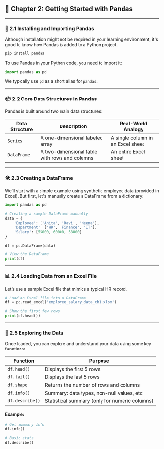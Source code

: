 

## 📘 Chapter 2: Getting Started with Pandas

---

### 🧠 2.1 Installing and Importing Pandas

Although installation might not be required in your learning environment, it's good to know how Pandas is added to a Python project.

```bash
pip install pandas
```

To use Pandas in your Python code, you need to import it:

```python
import pandas as pd
```

We typically use `pd` as a short alias for `pandas`.

---

### 📦 2.2 Core Data Structures in Pandas

Pandas is built around two main data structures:

| Data Structure | Description                                   | Real-World Analogy                |
| -------------- | --------------------------------------------- | --------------------------------- |
| `Series`       | A one-dimensional labeled array               | A single column in an Excel sheet |
| `DataFrame`    | A two-dimensional table with rows and columns | An entire Excel sheet             |

---

### 🛠️ 2.3 Creating a DataFrame

We’ll start with a simple example using synthetic employee data (provided in Excel). But first, let's manually create a DataFrame from a dictionary:

```python
import pandas as pd

# Creating a sample DataFrame manually
data = {
    'Employee': ['Anita', 'Ravi', 'Meena'],
    'Department': ['HR', 'Finance', 'IT'],
    'Salary': [55000, 60000, 58000]
}

df = pd.DataFrame(data)

# View the DataFrame
print(df)
```

---

### 📊 2.4 Loading Data from an Excel File

Let’s use a sample Excel file that mimics a typical HR record.

```python
# Load an Excel file into a DataFrame
df = pd.read_excel('employee_salary_data_ch1.xlsx')

# Show the first few rows
print(df.head())
```

---

### 🧪 2.5 Exploring the Data

Once loaded, you can explore and understand your data using some key functions:

| Function        | Purpose                                        |
| --------------- | ---------------------------------------------- |
| `df.head()`     | Displays the first 5 rows                      |
| `df.tail()`     | Displays the last 5 rows                       |
| `df.shape`      | Returns the number of rows and columns         |
| `df.info()`     | Summary: data types, non-null values, etc.     |
| `df.describe()` | Statistical summary (only for numeric columns) |

#### Example:

```python
# Get summary info
df.info()

# Basic stats
df.describe()
```


